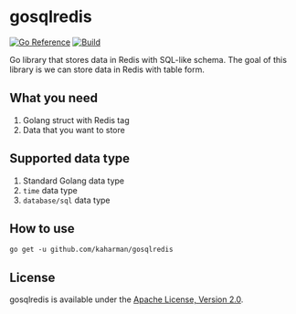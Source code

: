 # gosqlredis

[![Go Reference](https://pkg.go.dev/badge/github.com/kaharman/gosqlredis.svg)](https://pkg.go.dev/github.com/kaharman/gosqlredis)
[![Build](https://github.com/kaharman/gosqlredis/actions/workflows/build.yml/badge.svg)](https://github.com/kaharman/gosqlredis/actions/workflows/build.yml)

Go library that stores data in Redis with SQL-like schema. The goal of this library is we can store data in Redis with table form.

## What you need

1. Golang struct with Redis tag
2. Data that you want to store

## Supported data type

1. Standard Golang data type
2. ```time``` data type
2. ```database/sql``` data type

## How to use

   ```go get -u github.com/kaharman/gosqlredis```

## License

gosqlredis is available under the [Apache License, Version 2.0](http://www.apache.org/licenses/LICENSE-2.0.html).
